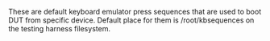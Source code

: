 These are default keyboard emulator press sequences that are used to boot DUT from specific device. Default place for them is /root/kbsequences on the testing harness filesystem.
